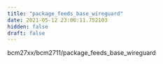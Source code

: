 ```yaml
---
title: "package_feeds_base_wireguard"
date: 2021-05-12 23:06:11.752103
hidden: false
draft: false
---
```


bcm27xx/bcm2711/package_feeds_base_wireguard


